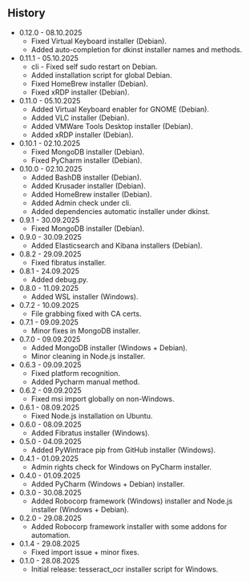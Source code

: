 <!-- HISTORY -->
## History

* 0.12.0 - 08.10.2025
  * Fixed Virtual Keyboard installer (Debian).
  * Added auto-completion for dkinst installer names and methods. 
* 0.11.1 - 05.10.2025
  * cli - Fixed self sudo restart on Debian.
  * Added installation script for global Debian.
  * Fixed HomeBrew installer (Debian).
  * Fixed xRDP installer (Debian).
* 0.11.0 - 05.10.2025
  * Added Virtual Keyboard enabler for GNOME (Debian).
  * Added VLC installer (Debian).
  * Added VMWare Tools Desktop installer (Debian).
  * Added xRDP installer (Debian).
* 0.10.1 - 02.10.2025
  * Fixed MongoDB installer (Debian).
  * Fixed PyCharm installer (Debian).
* 0.10.0 - 02.10.2025
  * Added BashDB installer (Debian).
  * Added Krusader installer (Debian).
  * Added HomeBrew installer (Debian).
  * Added Admin check under cli.
  * Added dependencies automatic installer under dkinst.
* 0.9.1 - 30.09.2025
  * Fixed MongoDB installer (Debian).
* 0.9.0 - 30.09.2025
  * Added Elasticsearch and Kibana installers (Debian).
* 0.8.2 - 29.09.2025
  * Fixed fibratus installer.
* 0.8.1 - 24.09.2025
  * Added debug.py.
* 0.8.0 - 11.09.2025
  * Added WSL installer (Windows).
* 0.7.2 - 10.09.2025
  * File grabbing fixed with CA certs.
* 0.7.1 - 09.09.2025
  * Minor fixes in MongoDB installer.
* 0.7.0 - 09.09.2025
  * Added MongoDB installer (Windows + Debian).
  * Minor cleaning in Node.js installer.
* 0.6.3 - 09.09.2025
  * Fixed platform recognition.
  * Added Pycharm manual method.
* 0.6.2 - 09.09.2025
  * Fixed msi import globally on non-Windows.
* 0.6.1 - 08.09.2025
  * Fixed Node.js installation on Ubuntu.
* 0.6.0 - 08.09.2025
  * Added Fibratus installer (Windows).
* 0.5.0 - 04.09.2025
  * Added PyWintrace pip from GitHub installer (Windows).
* 0.4.1 - 01.09.2025
  * Admin rights check for Windows on PyCharm installer.
* 0.4.0 - 01.09.2025
  * Added PyCharm (Windows + Debian) installer.
* 0.3.0 - 30.08.2025
  * Added Robocorp framework (Windows) installer and Node.js installer (Windows + Debian).
* 0.2.0 - 29.08.2025
  * Added Robocorp framework installer with some addons for automation.
* 0.1.4 - 29.08.2025
  * Fixed import issue + minor fixes.
* 0.1.0 - 28.08.2025
  * Initial release: tesseract_ocr installer script for Windows.
